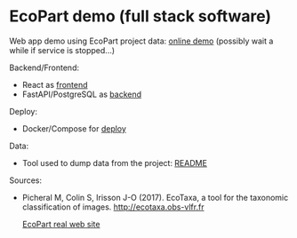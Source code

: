 # EcoPart demo (full stack software)

Web app demo using EcoPart project data: [online demo](https://ecopart-demo-frontend.herokuapp.com/)  (possibly wait a while if service is stopped...)

Backend/Frontend:

- React as [frontend](frontend/)
- FastAPI/PostgreSQL as [backend](backend/)

Deploy:

- Docker/Compose for [deploy](deploy/)

Data:

- Tool used to dump data from the project: [README](data/)

Sources:

- Picheral M, Colin S, Irisson J-O (2017). EcoTaxa, a tool for the taxonomic classification of images. http://ecotaxa.obs-vlfr.fr
  
  [EcoPart real web site](https://ecopart.obs-vlfr.fr/)
